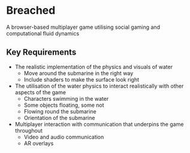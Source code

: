 # Breached
A browser-based multiplayer game utilising social gaming and computational fluid dynamics
## Key Requirements
* The realistic implementation of the physics and visuals of water
    * Move around the submarine in the right way
    * Include shaders to make the surface look right
* The utilisation of the water physics to interact realistically with other aspects of the game
    * Characters swimming in the water
    * Some objects floating, some not
    * Flowing round the submarine
    * Orientation of the submarine
* Multiplayer interaction with communication that underpins the game throughout
    * Video and audio communication
    * AR overlays

